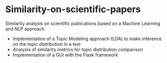 # Similarity-on-scientific-papers

Similarity analysis on scientific publications based on a Machine Learning and NLP approach.
- Implementation of a Topic Modeling approach (LDA) to make inference on the topic distribution in a text
- Analysis of similarity metrics for topic distribution comparison
- Implementation of a GUI with the Flask framework
